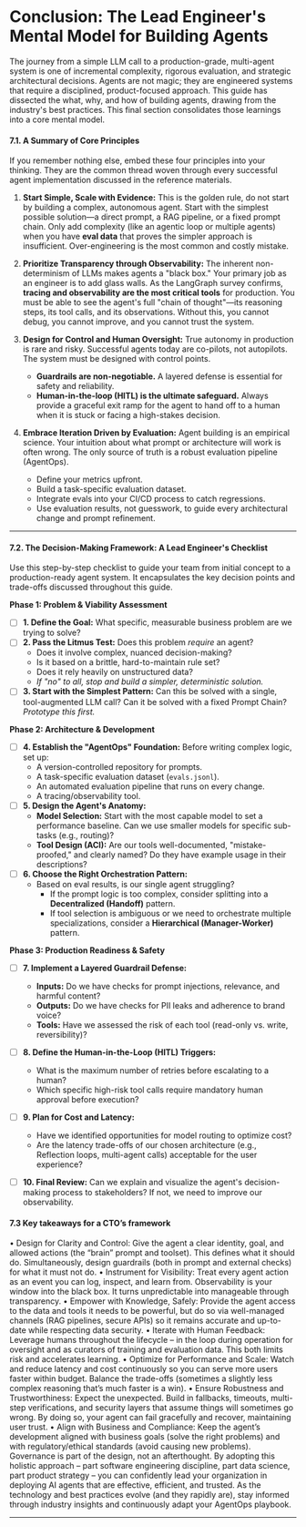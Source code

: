 # **Conclusion: The Lead Engineer's Mental Model for Building Agents**

The journey from a simple LLM call to a production-grade, multi-agent system is one of incremental complexity, rigorous evaluation, and strategic architectural decisions. Agents are not magic; they are engineered systems that require a disciplined, product-focused approach. This guide has dissected the what, why, and how of building agents, drawing from the industry's best practices. This final section consolidates those learnings into a core mental model.

#### **7.1. A Summary of Core Principles**

If you remember nothing else, embed these four principles into your thinking. They are the common thread woven through every successful agent implementation discussed in the reference materials.

1.  **Start Simple, Scale with Evidence:** This is the golden rule, do not start by building a complex, autonomous agent. Start with the simplest possible solution—a direct prompt, a RAG pipeline, or a fixed prompt chain. Only add complexity (like an agentic loop or multiple agents) when you have **eval data** that proves the simpler approach is insufficient. Over-engineering is the most common and costly mistake.

2.  **Prioritize Transparency through Observability:** The inherent non-determinism of LLMs makes agents a "black box." Your primary job as an engineer is to add glass walls. As the LangGraph survey confirms, **tracing and observability are the most critical tools** for production. You must be able to see the agent's full "chain of thought"—its reasoning steps, its tool calls, and its observations. Without this, you cannot debug, you cannot improve, and you cannot trust the system.

3.  **Design for Control and Human Oversight:** True autonomy in production is rare and risky. Successful agents today are co-pilots, not autopilots. The system must be designed with control points.
    *   **Guardrails are non-negotiable.** A layered defense is essential for safety and reliability.
    *   **Human-in-the-loop (HITL) is the ultimate safeguard.** Always provide a graceful exit ramp for the agent to hand off to a human when it is stuck or facing a high-stakes decision.

4.  **Embrace Iteration Driven by Evaluation:** Agent building is an empirical science. Your intuition about what prompt or architecture will work is often wrong. The only source of truth is a robust evaluation pipeline (AgentOps).
    *   Define your metrics upfront.
    *   Build a task-specific evaluation dataset.
    *   Integrate evals into your CI/CD process to catch regressions.
    *   Use evaluation results, not guesswork, to guide every architectural change and prompt refinement.

---

#### **7.2. The Decision-Making Framework: A Lead Engineer's Checklist**

Use this step-by-step checklist to guide your team from initial concept to a production-ready agent system. It encapsulates the key decision points and trade-offs discussed throughout this guide.

**Phase 1: Problem & Viability Assessment**

*   [ ] **1. Define the Goal:** What specific, measurable business problem are we trying to solve?
*   [ ] **2. Pass the Litmus Test:** Does this problem *require* an agent?
    *   Does it involve complex, nuanced decision-making?
    *   Is it based on a brittle, hard-to-maintain rule set?
    *   Does it rely heavily on unstructured data?
    *   *If "no" to all, stop and build a simpler, deterministic solution.*
*   [ ] **3. Start with the Simplest Pattern:** Can this be solved with a single, tool-augmented LLM call? Can it be solved with a fixed Prompt Chain? *Prototype this first.*

**Phase 2: Architecture & Development**

*   [ ] **4. Establish the "AgentOps" Foundation:** Before writing complex logic, set up:
    *   A version-controlled repository for prompts.
    *   A task-specific evaluation dataset (`evals.jsonl`).
    *   An automated evaluation pipeline that runs on every change.
    *   A tracing/observability tool.
*   [ ] **5. Design the Agent's Anatomy:**
    *   **Model Selection:** Start with the most capable model to set a performance baseline. Can we use smaller models for specific sub-tasks (e.g., routing)?
    *   **Tool Design (ACI):** Are our tools well-documented, "mistake-proofed," and clearly named? Do they have example usage in their descriptions?
*   [ ] **6. Choose the Right Orchestration Pattern:**
    *   Based on eval results, is our single agent struggling?
        *   If the prompt logic is too complex, consider splitting into a **Decentralized (Handoff)** pattern.
        *   If tool selection is ambiguous or we need to orchestrate multiple specializations, consider a **Hierarchical (Manager-Worker)** pattern.

**Phase 3: Production Readiness & Safety**

*   [ ] **7. Implement a Layered Guardrail Defense:**
    *   **Inputs:** Do we have checks for prompt injections, relevance, and harmful content?
    *   **Outputs:** Do we have checks for PII leaks and adherence to brand voice?
    *   **Tools:** Have we assessed the risk of each tool (read-only vs. write, reversibility)?
*   [ ] **8. Define the Human-in-the-Loop (HITL) Triggers:**
    *   What is the maximum number of retries before escalating to a human?
    *   Which specific high-risk tool calls require mandatory human approval before execution?
*   [ ] **9. Plan for Cost and Latency:**
    *   Have we identified opportunities for model routing to optimize cost?
    *   Are the latency trade-offs of our chosen architecture (e.g., Reflection loops, multi-agent calls) acceptable for the user experience?
*   [ ] **10. Final Review:** Can we explain and visualize the agent's decision-making process to stakeholders? If not, we need to improve our observability.



#### **7.3 Key takeaways for a CTO’s framework**

• Design for Clarity and Control: Give the agent a clear identity, goal, and allowed actions (the “brain” prompt and toolset). This defines what it should do. Simultaneously, design guardrails (both in prompt and external checks) for what it must not do.
• Instrument for Visibility: Treat every agent action as an event you can log, inspect, and learn from. Observability is your window into the black box. It turns unpredictable into manageable through transparency.
• Empower with Knowledge, Safely: Provide the agent access to the data and tools it needs to be powerful, but do so via well-managed channels (RAG pipelines, secure APIs) so it remains accurate and up-to-date while respecting data security.
• Iterate with Human Feedback: Leverage humans throughout the lifecycle – in the loop during operation for oversight and as curators of training and evaluation data. This both limits risk and accelerates learning.
• Optimize for Performance and Scale: Watch and reduce latency and cost continuously so you can serve more users faster within budget. Balance the trade-offs (sometimes a slightly less complex reasoning that’s much faster is a win).
• Ensure Robustness and Trustworthiness: Expect the unexpected. Build in fallbacks, timeouts, multi-step verifications, and security layers that assume things will sometimes go wrong. By doing so, your agent can fail gracefully and recover, maintaining user trust.
• Align with Business and Compliance: Keep the agent’s development aligned with business goals (solve the right problems) and with regulatory/ethical standards (avoid causing new problems). Governance is part of the design, not an afterthought.
By adopting this holistic approach – part software engineering discipline, part data science, part product strategy – you can confidently lead your organization in deploying AI agents that are effective, efficient, and trusted. As the technology and best practices evolve (and they rapidly are), stay informed through industry insights and continuously adapt your AgentOps playbook.

---
